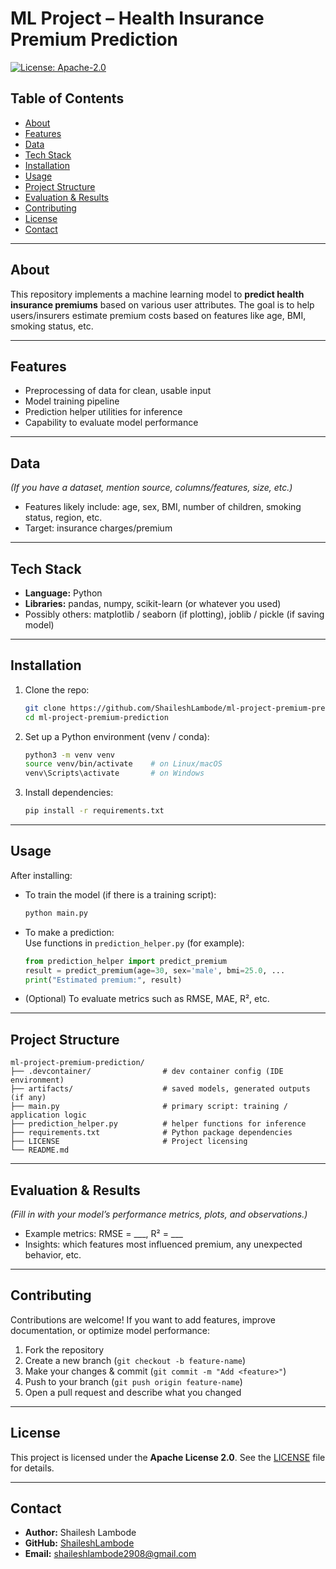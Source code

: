 # ML Project – Health Insurance Premium Prediction

[![License: Apache-2.0](https://img.shields.io/badge/License-Apache%202.0-blue.svg)](LICENSE)

## Table of Contents

- [About](#about)  
- [Features](#features)  
- [Data](#data)  
- [Tech Stack](#tech-stack)  
- [Installation](#installation)  
- [Usage](#usage)  
- [Project Structure](#project-structure)  
- [Evaluation & Results](#evaluation--results)  
- [Contributing](#contributing)  
- [License](#license)  
- [Contact](#contact)

---

## About

This repository implements a machine learning model to **predict health insurance premiums** based on various user attributes. The goal is to help users/insurers estimate premium costs based on features like age, BMI, smoking status, etc.

---

## Features

- Preprocessing of data for clean, usable input  
- Model training pipeline  
- Prediction helper utilities for inference  
- Capability to evaluate model performance  

---

## Data

*(If you have a dataset, mention source, columns/features, size, etc.)*

- Features likely include: age, sex, BMI, number of children, smoking status, region, etc.  
- Target: insurance charges/premium  

---

## Tech Stack

- **Language:** Python  
- **Libraries:** pandas, numpy, scikit-learn (or whatever you used)  
- Possibly others: matplotlib / seaborn (if plotting), joblib / pickle (if saving model)  

---

## Installation

1. Clone the repo:  
   ```bash
   git clone https://github.com/ShaileshLambode/ml-project-premium-prediction.git
   cd ml-project-premium-prediction
   ```

2. Set up a Python environment (venv / conda):  
   ```bash
   python3 -m venv venv
   source venv/bin/activate    # on Linux/macOS
   venv\Scripts\activate       # on Windows
   ```

3. Install dependencies:  
   ```bash
   pip install -r requirements.txt
   ```

---

## Usage

After installing:

- To train the model (if there is a training script):  
  ```bash
  python main.py
  ```

- To make a prediction:  
  Use functions in `prediction_helper.py` (for example):  
  ```python
  from prediction_helper import predict_premium
  result = predict_premium(age=30, sex='male', bmi=25.0, ...
  print("Estimated premium:", result)
  ```

- (Optional) To evaluate metrics such as RMSE, MAE, R², etc.

---

## Project Structure

```
ml-project-premium-prediction/
├── .devcontainer/                # dev container config (IDE environment)
├── artifacts/                    # saved models, generated outputs (if any)
├── main.py                       # primary script: training / application logic
├── prediction_helper.py          # helper functions for inference
├── requirements.txt              # Python package dependencies
├── LICENSE                       # Project licensing
└── README.md
```

---

## Evaluation & Results

*(Fill in with your model’s performance metrics, plots, and observations.)*

- Example metrics: RMSE = ___, R² = ___  
- Insights: which features most influenced premium, any unexpected behavior, etc.

---

## Contributing

Contributions are welcome! If you want to add features, improve documentation, or optimize model performance:

1. Fork the repository  
2. Create a new branch (`git checkout -b feature-name`)  
3. Make your changes & commit (`git commit -m "Add <feature>"`)  
4. Push to your branch (`git push origin feature-name`)  
5. Open a pull request and describe what you changed  

---

## License

This project is licensed under the **Apache License 2.0**. See the [LICENSE](LICENSE) file for details.

---

## Contact

- **Author:** Shailesh Lambode  
- **GitHub:** [ShaileshLambode](https://github.com/ShaileshLambode)  
- **Email:** shaileshlambode2908@gmail.com
